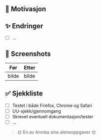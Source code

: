 ## 🥅 Motivasjon

<!--Hvorfor gjør vi denne endringen? Hva løser PRen?-->

## ✨ Endringer

- [ ] ...

## 📸 Screenshots

| Før   | Etter |
| ----- | ----- |
| bilde | bilde |

## ✅ Sjekkliste

- [ ] Testet i både Firefox, Chrome og Safari
- [ ] UU-sjekk/gjennomgang
- [ ] Skrevet eventuell dokumentasjon/tester
- [ ] ...

<!--Liten merknad om at dette er en oppgave som er blitt jobbet med alene-->

> 🌞 En av Annika sine aleneoppgaver 🌞
